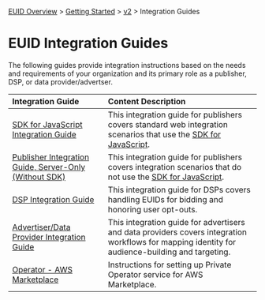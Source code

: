 [EUID Overview](../../../README.md) > [Getting Started](../../getting-started.md) > [v2](../summary-doc-v2.md) > Integration Guides

# EUID Integration Guides

The following guides provide integration instructions based on the needs and requirements of your organization and its primary role as a publisher, DSP, or data provider/advertser. 

| Integration Guide |  Content Description |
| :--- | :--- |
| [SDK for JavaScript Integration Guide](publisher-client-side.md) | This integration guide for publishers covers standard web integration scenarios that use the [SDK for JavaScript](../sdks/client-side-identity.md). |
| [Publisher Integration Guide, Server-Only (Without SDK)](custom-publisher-integration.md) | This integration guide for publishers covers integration scenarios that do not use the [SDK for JavaScript](../sdks/client-side-identity.md). |
| [DSP Integration Guide](dsp-guide.md) | This integration guide for DSPs covers handling EUIDs for bidding and honoring user opt-outs. |
| [Advertiser/Data Provider Integration Guide](advertiser-dataprovider-guide.md) | This integration guide for advertisers and data providers covers integration workflows for mapping identity for audience-building and targeting. |
| [Operator - AWS Marketplace](operator-guide-aws-marketplace.md) | Instructions for setting up Private Operator service for AWS Marketplace. |
